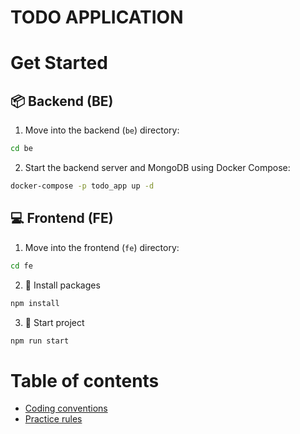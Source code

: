 # TODO APPLICATION

# Get Started
## 📦 Backend (BE)
1. Move into the backend (`be`) directory:
```bash
cd be
```

2. Start the backend server and MongoDB using Docker Compose:
```bash
docker-compose -p todo_app up -d
```

## 💻 Frontend (FE)
1. Move into the frontend (`fe`) directory:
```bash
cd fe
```

2. 🔧 Install packages
```bash
npm install
```

3. 🚀 Start project
```bash
npm run start
```

# Table of contents
- [Coding conventions](readme/coding-conventions.md)
- [Practice rules](readme/practice-rules.md)